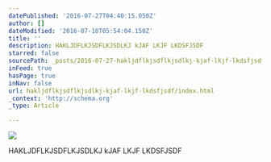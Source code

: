 ```yaml
---
datePublished: '2016-07-27T04:40:15.050Z'
author: []
dateModified: '2016-07-18T05:54:04.150Z'
title: ''
description: HAKLJDFLKJSDFLKJSDLKJ kJAF LKJF LKDSFJSDF
starred: false
sourcePath: _posts/2016-07-27-hakljdflkjsdflkjsdlkj-kjaf-lkjf-lkdsfjsdf.md
inFeed: true
hasPage: true
inNav: false
url: hakljdflkjsdflkjsdlkj-kjaf-lkjf-lkdsfjsdf/index.html
_context: 'http://schema.org'
_type: Article

---
```

![](https://the-grid-user-content.s3-us-west-2.amazonaws.com/d2aeb5da-8ac3-4c52-9f03-95140c6b0a24.jpg)

HAKLJDFLKJSDFLKJSDLKJ kJAF LKJF LKDSFJSDF